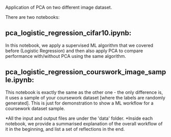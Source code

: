 Application of PCA on two different image dataset.

There are two notebooks:

pca_logistic_regression_cifar10.ipynb:
--------------------------------------
In this notebook, we apply a supervised ML algorithm that we covered before (Logistic Regression) and then also apply PCA to compare performance with/without PCA using the same algorithm.

pca_logistic_regression_courswork_image_sample.ipynb:
-----------------------------------------------------
This notebook is exactly the same as the other one - the only difference is, it uses a sample of your coursework dataset [where the labels are randomly generated]. This is just for demonstration to show a ML workflow for a coursework dataset sample.

*All the input and output files are under the 'data' folder. 
*Inside each notebook, we provide a summarised explanation of the overall workflow of it in the beginning, and list a set of reflections in the end.
